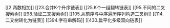 [[2.两数相加]]
[[23.合并K个升序链表]]
[[25.K个一组翻转链表]]
[[95.不同的二叉搜索树]]
[[98.验证二叉搜索树]]
[[105.从前序与中序遍历序列构造二叉树]]
[[114.二叉树转化为链表]]
[[394.字符串解码]]
[[430.扁平化多级双向链表]]